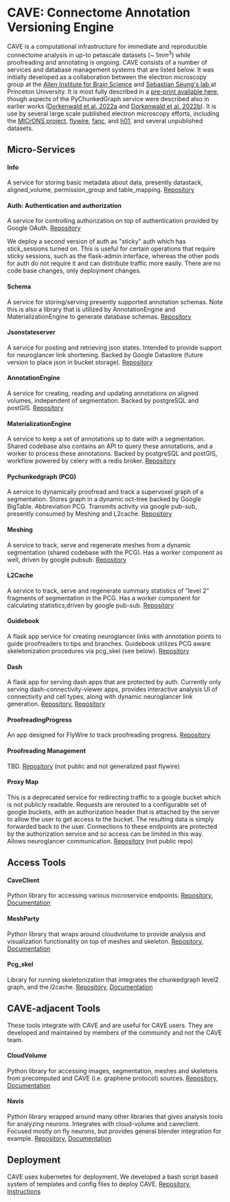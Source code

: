 # CAVE: Connectome Annotation Versioning Engine

CAVE is a computational infrastructure for immediate and reproducible connectome analysis in up-to petascale datasets (\~ $1mm^3$) while proofreading and annotating is ongoing. CAVE consists of a number of services and database management systems that are listed below.  It was initially developed as a collaboration between the electron microscopy group at the [Allen Institute for Brain Science](https://alleninstitute.org/division/brain-science/) and [Sebastian Seung's lab ](https://seunglab.org/) at Princeton University. It is most fully described in a [pre-print available here](https://www.biorxiv.org/content/10.1101/2023.07.26.550598v1), though aspects of the PyChunkedGraph service were described also in earlier works ([Dorkenwald et al. 2022a](https://elifesciences.org/articles/76120#abstract) and [Dorkenwald et al. 2022b](https://www.nature.com/articles/s41592-021-01330-0)).  It is use by several large scale published electron microscopy efforts, including the [MICrONS project](https://microns-explorer.org), [flywire](https://ngl.flywire.ai), [fanc](https://www.biorxiv.org/content/10.1101/2022.12.15.520299v1.full), and [h01](https://h01-release.storage.googleapis.com/landing.html), and several unpublished datasets.

## Micro-Services

#### Info 
A service for storing basic metadata about data, presently datastack, aligned_volume, permission_group and table_mapping. [Repository](https://github.com/seung-lab/AnnotationFrameworkInfoService)

#### Auth: Authentication and authorization 
A service for controlling authorization on top of authentication provided by Google OAuth. [Repository](https://github.com/seung-lab/middle_auth)

We deploy a second version of auth as "sticky" auth which has stick_sessions turned on. This is useful for certain operations that require sticky sessions, such as the flask-admin interface, whereas the other pods for auth do not require it and can distribute traffic more easily. There are no code base changes, only deployment changes.

#### Schema
A service for storing/serving presently supported annotation schemas.  Note this is also a library that is utilized by AnnotationEngine and MaterializationEngine to generate database schemas. [Repository](https://www.github.com/seung-lab/EMAnnotationschemas)

#### Jsonstateserver
A service for posting and retrieving json states. Intended to provide support for neuroglancer link shortening. Backed by Google Datastore (future version to place json in bucket storage). [Repository](https://github.com/seung-lab/NeuroglancerJsonServer)

#### AnnotationEngine
A service for creating, reading and updating annotations on aligned volumes, independent of segmentation. Backed by postgreSQL and postGIS. [Repository](https://github.com/seung-lab/AnnotationEngine)

#### MaterializationEngine
A service to keep a set of annotations up to date with a segmentation. Shared codebase also contains an API to query these annotations, and a worker to process these annotations.  Backed by postgreSQL and postGIS, workflow powered by celery with a redis broker. [Repository](https://github.com/seung-lab/MaterializationEngine)

#### Pychunkedgraph (PCG)
A service to dynamically proofread and track a supervoxel graph of a segmentation.  Stores graph in a dynamic oct-tree backed by Google BigTable. Abbreviation PCG. Transmits activity via google pub-sub, presently consumed by Meshing and L2cache. [Repository](https://github.com/seung-lab/PyChunkedGraph)

#### Meshing
A service to track, serve and regenerate meshes from a dynamic segmentation (shared codebase with the PCG).  Has a worker component as well, driven by google pubsub. [Repository](https://github.com/seung-lab/PyChunkedGraph)

#### L2Cache
A service to track, serve and regenerate summary statistics of “level 2” fragments of segmentation in the PCG. Has a worker component for calculating statistics,driven by google pub-sub. [Repository](https://github.com/seung-lab/PCGL2Cache)

#### Guidebook
A flask app service for creating neuroglancer links with annotation points to guide proofreaders to tips and branches. Guidebook utilizes PCG aware skeletonization procedures via pcg_skel (see below). [Repository](https://github.com/AllenInstitute/guidebook)

#### Dash
A flask app for serving dash apps that are protected by auth. Currently only serving dash-connectivity-viewer apps, provides interactive analysis UI of connectivity and cell types, along with dynamic neuroglancer link generation. [Repository](https://github.com/fcollman/dash_on_flask), [Repository](https://github.com/ceesem/dash-connectivity-viewer)

#### ProofreadingProgress
An app designed for FlyWire to track proofreading progress. [Repository](https://github.com/seung-lab/ProofreadingProgress)

#### Proofreading Management
TBD. [Repository](https://github.com/seung-lab/ProofreadingManagement) (not public and not generalized past flywire)

#### Proxy Map
This is a deprecated service for redirecting traffic to a google bucket which is not publicly readable. Requests are rerouted to a configurable set of google buckets, with an authorization header that is attached by the server to allow the user to get access to the bucket. The resulting data is simply forwarded back to the user. Connections to these endpoints are protected by the authorization service and so access can be limited in this way. Allows neuroglancer communication. [Repository](https://github.com/seung-lab/middle_auth_proxy) (not public repo)

## Access Tools

#### CaveClient
Python library for accessing various microservice endpoints. [Repository](https://github.com/seung-lab/CAVEclient), [Documentation](https://caveclient.readthedocs.io/)

#### MeshParty
Python library that wraps around cloudvolume to provide analysis and visualization functionality on top of meshes and skeleton. [Repository](https://github.com/sdorkenw/MeshParty), [Documentation](https://meshparty.readthedocs.io/)

#### Pcg_skel
Library for running skeletonization that integrates the chunkedgraph level2 graph, and the l2cache. [Repository](https://github.com/AllenInstitute/pcg_skel), [Documentation](https://github.com/AllenInstitute/pcg_skel/blob/master/README.md)


## CAVE-adjacent Tools

These tools integrate with CAVE and are useful for CAVE users. They are developed and maintained by members of the community and not the CAVE team.

#### CloudVolume
Python library for accessing images, segmentation, meshes and skeletons from precomputed and CAVE (i.e. graphene protocol) sources. [Repository](https://github.com/seung-lab/cloud-volume), [Documentation](https://github.com/seung-lab/cloud-volume/blob/master/README.md)

#### Navis
Python library wrapped around many other libraries that gives analysis tools for analyzing neurons. Integrates with cloud-volume and caveclient. Focused mostly on fly neurons, but provides general blender integration for example. [Repository](https://github.com/navis-org/navis), [Documentation](https://navis.readthedocs.io/en/latest/index.html)

## Deployment

CAVE uses kubernetes for deployment. We developed a bash script based system of templates and config files to deploy CAVE. [Repository](https://github.com/seung-lab/CAVEdeployment), [Instructions](https://docs.google.com/document/d/1C110QZEWdE4NnAIR7HLStKhff3d4Ha60VJ_W09akj3c/edit?usp=sharing)
